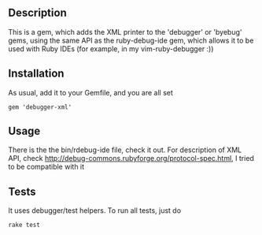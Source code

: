 ## Description

This is a gem, which adds the XML printer to the 'debugger' or 'byebug' gems, using the same API as
the ruby-debug-ide gem, which allows it to be used with Ruby IDEs (for example, in my
vim-ruby-debugger :))

## Installation

As usual, add it to your Gemfile, and you are all set

    gem 'debugger-xml'

## Usage

There is the the bin/rdebug-ide file, check it out. For description of XML API,
check http://debug-commons.rubyforge.org/protocol-spec.html, I tried to be
compatible with it

## Tests

It uses debugger/test helpers. To run all tests, just do

    rake test

